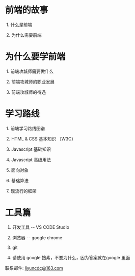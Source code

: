 # 前端的故事
  1. 什么是前端
  
  2. 为什么需要前端
  
# 为什么要学前端
  1. 前端攻城师需要做什么
  
  2. 前端攻城师的职业发展
  
  3. 前端攻城师的待遇
  
# 学习路线
  1. 前端学习路线图谱
  
  2. HTML & CSS 基本知识 （W3C）
  
  3. Javascript 基础知识
  
  4. Javascript 高级用法
  
  5. 面向对象
  
  6. 基础算法
  
  7. 现流行的框架
  
# 工具篇
 1. 开发工具  -- VS CODE Studio
 
 2. 浏览器   --  google chrome
 
 3. git
 
 4. 请使用 google 搜素，不要为什么，因为答案就在google 里面
 
 


联系邮件:   liyuncdc@163.com
